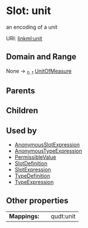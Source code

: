 
# Slot: unit

an encoding of a unit

URI: [linkml:unit](https://w3id.org/linkml/unit)


## Domain and Range

None &#8594;  <sub>0..1</sub> [UnitOfMeasure](UnitOfMeasure.md)

## Parents


## Children


## Used by

 * [AnonymousSlotExpression](AnonymousSlotExpression.md)
 * [AnonymousTypeExpression](AnonymousTypeExpression.md)
 * [PermissibleValue](PermissibleValue.md)
 * [SlotDefinition](SlotDefinition.md)
 * [SlotExpression](SlotExpression.md)
 * [TypeDefinition](TypeDefinition.md)
 * [TypeExpression](TypeExpression.md)

## Other properties

|  |  |  |
| --- | --- | --- |
| **Mappings:** | | qudt:unit |
